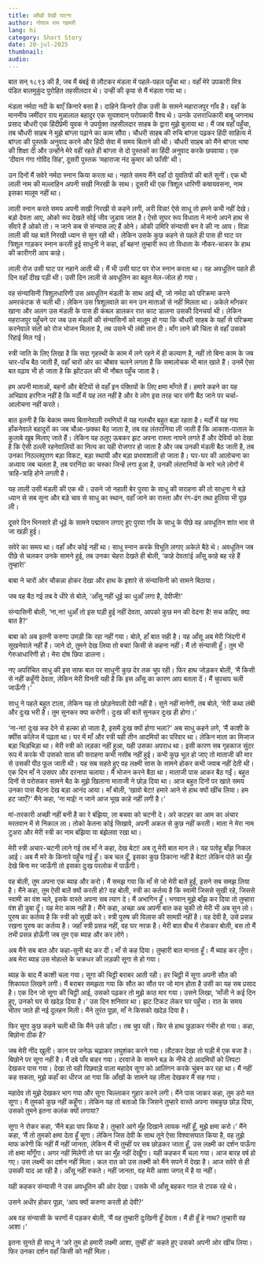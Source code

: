 ```yaml
---
title: आँखों देखी घटना
author: गोपाल राम गहमरी
lang: hi
category: Short Story
date: 20-jul-2025
thumbnail: 
audio: 
---
```



बात सन् १८९३ की है, जब मैं बंबई से लौटकर मंडला में पहले-पहल पहुँचा था। वहाँ मेरे उपकारी मित्र पंडित बालमुकुंद पुरोहित तहसीलदार थे। उन्हीं की कृपा से मैं मंडला गया था।

मंडला नर्मदा नदी के बाएँ किनारे बसा है। दाहिने किनारे ठीक उसी के सामने महाराजपुर गाँव है। वहाँ के माननीय जमींदार राय मुन्नालाल बहादुर एक सुयशवान् परोपकारी वैश्य थे। उनके उत्तराधिकारी बाबू जगनाथ प्रसाद चौधरी एक हिंदीप्रेमी युवक ने उपर्युक्त तहसीलदार साहब के द्वारा मुझे बुलाया था। मैं जब वहाँ पहुँचा, तब चौधरी साहब ने मुझे बांग्ला पढ़ाने का काम सौंपा। चौधरी साहब की रुचि बांग्ला पढ़कर हिंदी साहित्य में बांग्ला की पुस्तकें अनुवाद करने और हिंदी सेवा में समय बिताने की थी। चौधरी साहब को मैंने बांग्ला भाषा की शिक्षा दी और उन्होंने मेरे वहीं रहते ही बांग्ला से दो पुस्तकों का हिंदी अनुवाद करके छपवाया। एक ‘दीवान गंगा गोविंद सिंह’, दूसरी पुस्तक ‘महाराजा नंद कुमार को फाँसी’ थी।

उन दिनों मैं सवेरे नर्मदा स्नान किया करता था। नहाते समय मैंने वहाँ दो युवतियों की बातें सुनीं। एक थी लाली नाम की मल्लाहिन अपनी सखी निरखी के साथ। दूसरी थी एक त्रिशूल धारिणी कषायवसना, नाम इसका मालूम नहीं था।

लाली स्नान करते समय अपनी सखी निरखी से कहने लगी, अरी विन्ना! ऐसे साधू तो हमने कभी नहीं देखे। बड़ो देवता आए, ओको रूप देखते सोई जीव जुडाय जात है। ऐसो सुघर रूप विधाता ने मानो अपने हाथ से सँवारे हैं ओको तो। न जाने कब से संन्यास लए हैं ओने। ओकी उमिरि संन्यासी बन वे की ना आय। विन्ना लाली की यह बातें निरखी ध्यान से सुन रही थी। लेकिन उसके कुछ कहने से पहले ही पास ही घाट पर त्रिशूल गाड़कर स्नान करती हुई साधुनी ने कहा, हाँ बहन! तुम्हारी रूप तो विधाता के नौकर-चाकर के हाथ की कारीगरी आय काहे।

लाली रोज उसी घाट पर नहाने आती थी। मैं भी उसी घाट पर रोज स्नान करता था। वह अवधूतिन पहले ही दिन वहाँ दीख पड़ी थी। उसी दिन लाली से अवधूतिन का बहुत मेल-जोल हो गया।

वह संन्यासिनी त्रिशूलधारिणी उस अवधूतिन मंडली के साथ आई थी, जो नर्मदा को परिक्रमा करने अमरकंटक से चली थी। लेकिन उस त्रिशूलवाले का मन उन माताओं से नहीं मिलता था। अकेले माँगकर खाना और अलग उस मंडली के पास ही कंबल डालकर रात काट डालना उसकी दिनचर्या थी। लेकिन महराजपुर पहुँचने पर जब उस मंडली की संन्यासिनों को मालूम हो गया कि चौधरी साहब के यहाँ से परिक्रमा करनेवाले संतों को रोज भोजन मिलता है, तब उसने भी लंबी तान दी। माँग लाने की चिंता से वहाँ उसको रिहाई मिल गई।

स्त्री जाति के लिए लिखा है कि सदा गृहस्थी के काम में लगे रहने में ही कल्याण है, नहीं तो बिना काम के जब चार-पाँच बैठ जाती हैं, वहाँ चारों ओर का चौबाव चलने लगता है कि समालोचक भी मात खाते हैं। उनमें ऐसा बत वढ़ाव भी हो जाता है कि झोंटउल की भी नौबत पहुँच जाता है।

हम अपनी माताओं, बहनों और बेटियों से वहाँ इन पंक्तियों के लिए क्षमा माँगते हैं। हमारे कहने का यह अभिप्राय हरगिज नहीं है कि मर्दों में यह लत नहीं है और वे लोग इस तरह चार संगी बैठ जाने पर चर्चा-आलोचना नहीं करते।

बात इतनी है कि बेकाम समय बितानेवाली रमणियों में यह गलचौर बहुत बड़ा रहता है। मर्दों में यह गप्प हाँकनेवाले बहादुरों का जब चौआ-छक्का बैठ जाता है, तब वह लंतरानिया ली जाती हैं कि आकाश-पाताल के कुलाबे खूब मिलाए जाते हैं। लेकिन यह ठलुए ऊबकर झट अपना रास्ता नापने लगते हैं और देवियों को देखा है कि ऐसी ठल्ली रहनेवालियों का नित्य का यही रोजगार हो जाता है और जब उनकी मंडली बैठ जाती है, तब उनका निठल्लपुराण बड़ा विकट, बड़ा स्थायी और बड़ा प्रभावशाली हो जाता है। घर-घर की आलोचना का अध्याय जब चलता है, तब परनिंदा का चस्का जिन्हें लगा हुआ है, उनकी लंतरानियों के मारे भले लोगों में त्राहि-त्राहि होने लगती है।

यह लाली उसी मंडली की एक थी। उसने जो नहाती बेर पुरवा के साधु की सराहना की तो साधुना ने बडे़ ध्यान से सब सुना और बडे़ चाव से साधु का स्थान, वहाँ जाने का रास्ता और रंग-ढंग तथा हुलिया भी पूछ ली।


दूसरे दिन भिनसारे ही धूई के सामने पद्मासन लगाए हुए पुरवा गाँव के साधु के पीछे वह अवधूतिन शांत भाव से जा खड़ी हुई।

सवेरे का समय था। वहाँ और कोई नहीं था। साधु स्नान करके विभूति लगाए अकेले बैठे थे। अवधूतिन जब पीछे से चलकर उनके सामने हुई, तब उनका चेहरा देखते ही बोली, ‘काहे देवता!ई आँसू काहे बह रहे हैं तुम्हारे!’

बाबा ने चारों ओर चौकन्ना होकर देखा और हाथ के इशारे से संन्यासिनी को सामने बिठाया।

जब वह बैठ गई तब वे धीरे से बोले, ‘आँसू नहीं धूई का धुआँ लगा है, देवीजी!’

संन्यासिनी बोली, ‘ना,ना! धुआँ तो इस घड़ी हुई नहीं देवता, आपको कुछ मन की वेदना है! सच कहिए, क्या बात है?’

बाबा को अब इतनी करुणा उमड़ी कि रहा नहीं गया। बोले, हाँ बात सही है। यह आँसू अब मेरी जिंदगी में सूखनेवाले नहीं हैं। जाने दो, तुमने देख लिया तो बचा! किसी से कहना नहीं। मैं तो संन्यासी हूँ। तुम भी गेरुआधारिणी हो। मेरा दोष छिपा डालना।

नए अपरिचित साधु की इस साफ बात पर साधुनी कुछ देर तक चुप रही। फिर हाथ जोड़कर बोली, ‘मैं किसी से नहीं कहूँगी देवता, लेकिन मेरी विनती यही है कि इस आँसू का कारण आप बतला दें। मैं चुपचाप चली जाऊँगी।’

साधु ने पहले बहुत टाला, लेकिन यह तो छोड़नेवाली देवी नहीं है। सुने नहीं मानेगी, तब बोले, ‘मेरी कथा लंबी और दुःख भरी है। तुम सुनकर क्या करोगी। दुःख की बातें सुनकर दुःख ही होगा।’

‘ना-ना! दुःख कह देने से हल्का हो जाता है, इसमें दुःख क्यों होगा भला?’ अब साधु कहने लगे, ‘मैं काशी के क्वींस कॉलेज में पढ़ता था। घर में माँ और स्त्री यही तीन आदमियों का परिवार था। लेकिन माता का मिजाज बड़ा चिड़चिड़ा था। मेरी स्त्री को लड़का नहीं हुआ, यही उसका अपराध था। इसी कारण सब गृहकाज सुंदर रूप में करके भी उसको सास की सराहना कभी नसीब नहीं हुई। कभी कुछ भूल हो जाए तो माताजी की मार से उसकी पीठ फूल जाती थी। यह सब सहते हुए वह लक्ष्मी सास के सामने होकर कभी जवाब नहीं देती थी। एक दिन माँ ने उसपर और दरनापा चलाया। मैं भोजन करने बैठा था। माताजी पास आकर बैठ गईं। बहुत दिनों से परोसकर सामने बैठ के मुझे खिलाना माताजी ने छोड़ दिया था। आज बहुत दिनों पर खाते समय उनका पास बैठना देख बड़ा आनंद आया। माँ बोली, ‘खावो बेटा! हमारे आने से हाथ क्यों खींच लिया। हम हट जाएँ?’ मैंने कहा, ‘ना माई! न जाने आज भूख काहे नहीं लगी है।’

मां-तरकारी अच्छी नहीं बनी है का रे बंझिया, ला बचवा को चटनी दे। अरे कटहर का आम का अंचार मरतवान में से निकाल ला। तोको केतना कोई सिखावे, अपनी अकल से कुछ नहीं करती। माता ने मेरा नाम टुअरा और मेरी स्त्री का नाम बंझिया या बंझेलवा रखा था।

मेरी स्त्री अचार-चटनी लाने गई तब माँ ने कहा, देख बेटा! अब तू मेरी बात मान ले। यह पतोहू बाँझ निकल आई। अब मैं मरे के किनारे पहुँच गई हूँ। कब चल दूँ, इसका कुछ ठिकाना नहीं है बेटा! लेकिन पोते का मुँह देखे बिना मर जाऊँगी तो इसका दुःख परलोक में पाऊँगी।

वह बोली, तुम अपना एक ब्याह और करो। मैं समझ गया कि माँ से जो मेरी बातें हुईं, इसने सब समझ लिया है। मैंने कहा, तुम ऐसी बातें क्यों करती हो? वह बोली, स्त्री का कर्तव्य है कि स्वामी जिससे सुखी रहे, जिससे स्वामी का वंश चले, इसके वास्ते अपना सब त्याग दे। मैं अभागिन हूँ। भगवान् मुझे बाँझ कर दिया तो तुम्हारा वंश ही डुबा दूँ। यह मेरा काम नहीं है। मैंने कहा, अच्छा अब अपनी बात कह चुकी तो मेरी भी अब सुन लो। पुरुष का कर्तव्य है कि स्त्री को सुखी करे। स्त्री पुरुष की विलास की सामग्री नहीं है। वह देवी है, उसे प्रसन्न रखना पुरुष का कर्तव्य है। जहाँ स्त्री प्रसन्न नहीं, वह घर नरक है। मेरी बात बीच में रोककर बोली, बस तो मैं तभी प्रसन्न होऊँगी जब तुम एक ब्याह और कर लोगे।

अब मैंने सब बात और कहा-सुनी बंद कर दी। माँ से कह दिया। तुम्हारी बात मानता हूँ। मैं ब्याह कर लूँगा। अब मेरा ब्याह उस मोहल्ले के चक्रधर की लड़की सूगा से हो गया।


ब्याह के बाद मैं काशी चला गया। सूगा की चिट्ठी बराबर आती रही। हर चिट्ठी में सूगा अपनी सौत की शिकायत लिखने लगी। मैं बराबर समझता गया कि सौत का सौत पर जो मान होता है उसी का यह सब प्रसाद है। एक दिन जो सूगा की चिट्ठी आई, उसको पढ़कर तो मुझे काठ मार गया। उसने लिखा, ‘माँजी ने कई दिन हुए, उनको घर से खदेड़ दिया है।’ उस दिन शनिवार था। झट टिकट लेकर घर पहुँचा। रात के समय भीतर जाते ही नई दुलहन मिली। मैंने तुरंत पूछा, माँ ने किसको खदेड़ दिया है।

फिर सूगा कुछ कहने चली थी कि मैंने उसे डाँटा। तब चुप रही। फिर से हाथ छुड़ाकर गंभीर हो गया। कहा, बिछोना ठीक है?


जब मेरी नींद खुली। कान पर जनेऊ चढ़ाकर लघुशंका करने गया। लौटकर देखा तो घड़ी में एक बजा है। बिछोने पर सूगा नहीं है। मैं दबे पाँव बाहर गया। दरवाजे के सामने बड़ के नीचे दो आदमियों को लिपटा देखकर पास गया। देखा तो वही पिछवाड़े वाला महादेव सूगा को आलिंगन करके चुंबन कर रहा था। मैं नहीं कह सकता, मुझे कहाँ का धीरज आ गया कि आँखों के सामने वह लीला देखकर मैं सह गया।

महादेव तो मुझे देखकर भाग गया और सूगा चिल्लाकर गुहार करने लगी। मैंने पास जाकर कहा, तुम डरो मत सूगा। मैं तुमको कुछ नहीं कहूँगा। लेकिन यह तो बताओ कि जिसने तुम्हारे वास्ते अपना सबकुछ छोड़ दिया, उसको तुमने इतना कलंक क्यों लगाया?

सूगा ने रोकर कहा, ‘मैंने बड़ा पाप किया है। तुम्हारे आगे मुँह दिखाने लायक नहीं हूँ, मुझे क्षमा करो।’ मैंने कहा, ‘मैं तो तुमको क्षमा देता हूँ सूगा। लेकिन जिस देवी के साथ तूने ऐसा विश्वासघात किया है, वह तुझे माफ करेगी कि नहीं मैं नहीं जानता, लेकिन मैं भी तुम्हीं पर सब छोड़कर जाता हूँ, उस लक्ष्मी का दर्शन पाऊँगा तो क्षमा माँगूँगा। अगर नहीं मिलेगी तो घर का मुँह नहीं देखूँगा। यही कहकर मैं चला गया। आज बारह वर्ष हो गए। उस लक्ष्मी का दर्शन नहीं मिला। कल रात को उस लक्ष्मी को मैंने सपने में देखा है। आज सवेरे से ही उसकी याद आ रही है। आँसू नहीं रुकते। नहीं जानता, वह मेरी आशा जगत् में है या नहीं।

यही कहकर संन्यासी ने उस अवधूतिन की ओर देखा। उसके भी आँसू बहकर गाल से टपक रहे थे।

उसने अधीर होकर पूछा, ‘आप क्यों करुणा करती हो देवी?’

अब वह संन्यासी के चरणों में पड़कर बोली, ‘मैं वह तुम्हारी दुःखिनी हूँ देवता। मैं ही हूँ हे नाथ? तुम्हारी वह आशा।’

इतना सुनते ही साधु ने ‘अरे तुम हो हमारी लक्ष्मी आशा, तुम्हीं हो’ कहते हुए उसको अपनी ओर खींच लिया। फिर उनका दर्शन वहाँ किसी को नहीं मिला।
